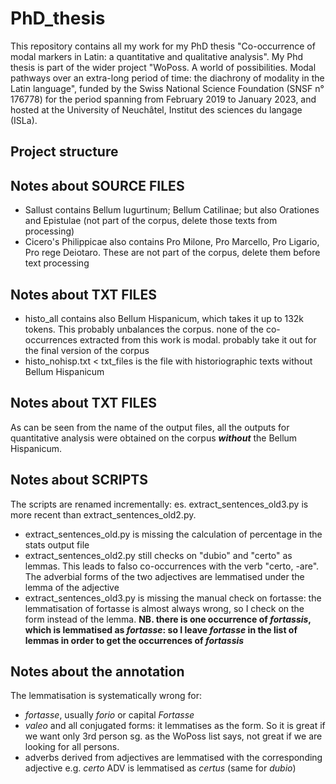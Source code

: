 # PhD_thesis
This repository contains all my work for my PhD thesis "Co-occurrence of modal markers in Latin: a quantitative and qualitative analysis". My Phd thesis is part of the wider project "WoPoss. A world of possibilities. Modal pathways over an extra-long period of time: the diachrony of modality in the Latin language", funded by the Swiss National Science Foundation (SNSF n° 176778) for the period spanning from February 2019 to January 2023, and hosted at the University of Neuchâtel, Institut des sciences du langage (ISLa). 


## Project structure



## Notes about **SOURCE FILES**
- Sallust contains Bellum Iugurtinum; Bellum Catilinae; but also Orationes and Epistulae (not part of the corpus, delete those texts from processing)
- Cicero's Philippicae also contains Pro Milone, Pro Marcello, Pro Ligario, Pro rege Deiotaro. These are not part of the corpus, delete them before text processing

## Notes about **TXT FILES**
- histo_all contains also Bellum Hispanicum, which takes it up to 132k tokens. This probably unbalances the corpus. none of the co-occurrences extracted from this work is modal. probably take it out for the final version of the corpus
- histo_nohisp.txt < txt_files is the file with historiographic texts without Bellum Hispanicum

## Notes about **TXT FILES**
As can be seen from the name of the output files, all the outputs for quantitative analysis were obtained on the corpus **_without_** the Bellum Hispanicum.

## Notes about **SCRIPTS**
The scripts are renamed incrementally: es. extract_sentences_old3.py is more recent than extract_sentences_old2.py.
- extract_sentences_old.py is missing the calculation of percentage in the stats output file
- extract_sentences_old2.py still checks on "dubio" and "certo" as lemmas. This leads to falso co-occurrences with the verb "certo, -are". The adverbial forms of the two adjectives are lemmatised under the lemma of the adjective
- extract_sentences_old3.py is missing the manual check on fortasse: the lemmatisation of fortasse is almost always wrong, so I check on the form instead of the lemma. **NB. there is one occurrence of *fortassis*, which is lemmatised as *fortasse*: so I leave *fortasse* in the list of lemmas in order to get the occurrences of *fortassis***

## Notes about the annotation
The lemmatisation is systematically wrong for:
- *fortasse*, usually *forio* or capital *Fortasse*
- *valeo* and all conjugated forms: it lemmatises as the form. So it is great if we want only 3rd person sg. as the WoPoss list says, not great if we are looking for all persons.
- adverbs derived from adjectives are lemmatised with the corresponding adjective e.g. *certo* ADV is lemmatised as *certus* (same for *dubio*)

